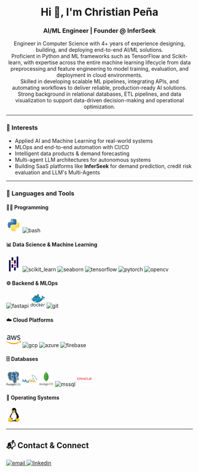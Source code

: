 <h1 align="center">Hi 👋, I'm Christian Peña</h1>
<h3 align="center">AI/ML Engineer | Founder @ InferSeek</h3>

<p align="center">
Engineer in Computer Science with 4+ years of experience designing, building, and deploying end-to-end AI/ML solutions.<br>
Proficient in Python and ML frameworks such as TensorFlow and Scikit-learn, with expertise across the entire machine learning lifecycle from data preprocessing and feature engineering to model training, evaluation, and deployment in cloud environments.<br>
Skilled in developing scalable ML pipelines, integrating APIs, and automating workflows to deliver reliable, production-ready AI solutions.<br>
Strong background in relational databases, ETL pipelines, and data visualization to support data-driven decision-making and operational optimization.
</p>

---

### 🧠 Interests

- Applied AI and Machine Learning for real-world systems  
- MLOps and end-to-end automation with CI/CD  
- Intelligent data products & demand forecasting  
- Multi-agent LLM architectures for autonomous systems  
- Building SaaS platforms like <strong>InferSeek</strong> for demand prediction, credit risk evaluation and LLM's Multi-Agents  

---

### 🧰 Languages and Tools

<h4>👨‍💻 Programming</h4>
<p>
  <img src="https://raw.githubusercontent.com/devicons/devicon/master/icons/python/python-original.svg" alt="python" width="40" height="40"/>
  <img src="https://www.vectorlogo.zone/logos/gnu_bash/gnu_bash-icon.svg" alt="bash" width="40" height="40"/>
</p>

<h4>📊 Data Science & Machine Learning</h4>
<p>
  <img src="https://raw.githubusercontent.com/devicons/devicon/master/icons/pandas/pandas-original.svg" alt="pandas" width="40" height="40"/>
  <img src="https://upload.wikimedia.org/wikipedia/commons/0/05/Scikit_learn_logo_small.svg" alt="scikit_learn" width="40" height="40"/>
  <img src="https://seaborn.pydata.org/_images/logo-mark-lightbg.svg" alt="seaborn" width="40" height="40"/>
  <img src="https://www.vectorlogo.zone/logos/tensorflow/tensorflow-icon.svg" alt="tensorflow" width="40" height="40"/>
  <img src="https://www.vectorlogo.zone/logos/pytorch/pytorch-icon.svg" alt="pytorch" width="40" height="40"/>
  <img src="https://www.vectorlogo.zone/logos/opencv/opencv-icon.svg" alt="opencv" width="40" height="40"/>
</p>

<h4>⚙️ Backend & MLOps</h4>
<p>
  <img src="https://www.vectorlogo.zone/logos/fastapi/fastapi-icon.svg" alt="fastapi" width="40" height="40"/>
  <img src="https://raw.githubusercontent.com/devicons/devicon/master/icons/docker/docker-original-wordmark.svg" alt="docker" width="40" height="40"/>
  <img src="https://www.vectorlogo.zone/logos/git-scm/git-scm-icon.svg" alt="git" width="40" height="40"/>
</p>

<h4>☁️ Cloud Platforms</h4>
<p>
  <img src="https://raw.githubusercontent.com/devicons/devicon/master/icons/amazonwebservices/amazonwebservices-original-wordmark.svg" alt="aws" width="40" height="40"/>
  <img src="https://www.vectorlogo.zone/logos/google_cloud/google_cloud-icon.svg" alt="gcp" width="40" height="40"/>
  <img src="https://www.vectorlogo.zone/logos/microsoft_azure/microsoft_azure-icon.svg" alt="azure" width="40" height="40"/>
  <img src="https://www.vectorlogo.zone/logos/firebase/firebase-icon.svg" alt="firebase" width="40" height="40"/>
</p>

<h4>🗄️ Databases</h4>
<p>
  <img src="https://raw.githubusercontent.com/devicons/devicon/master/icons/postgresql/postgresql-original-wordmark.svg" alt="postgresql" width="40" height="40"/>
  <img src="https://raw.githubusercontent.com/devicons/devicon/master/icons/mysql/mysql-original-wordmark.svg" alt="mysql" width="40" height="40"/>
  <img src="https://raw.githubusercontent.com/devicons/devicon/master/icons/mongodb/mongodb-original-wordmark.svg" alt="mongodb" width="40" height="40"/>
  <img src="https://www.svgrepo.com/show/303229/microsoft-sql-server-logo.svg" alt="mssql" width="40" height="40"/>
  <img src="https://raw.githubusercontent.com/devicons/devicon/master/icons/oracle/oracle-original.svg" alt="oracle" width="40" height="40"/>
</p>

<h4>🐧 Operating Systems</h4>
<p>
  <img src="https://raw.githubusercontent.com/devicons/devicon/master/icons/linux/linux-original.svg" alt="linux" width="40" height="40"/>
</p>

---

## 📬 Contact & Connect

<p align="left">
  <a href="mailto:christian.valladaresp@gmail.com" target="_blank">
    <img src="https://img.shields.io/badge/email-EA4335?style=for-the-badge&logo=gmail&logoColor=white" alt="email" />
  </a>
  <a href="https://www.linkedin.com/in/christian-vp/" target="_blank">
    <img src="https://img.shields.io/badge/LinkedIn-0A66C2?style=for-the-badge&logo=linkedin&logoColor=white" alt="linkedin" />
  </a>
</p>


